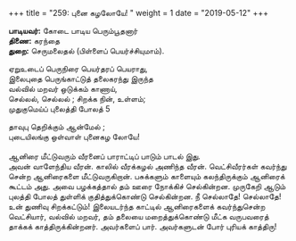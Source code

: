﻿+++
title = "259: புனை கழலோயே!  "
weight = 1
date = "2019-05-12"
+++

**பாடியவர்:** கோடை பாடிய பெரும்பூதனார்  
**திணை:** கரந்தை  
**துறை:** செருமலைதல் (பிள்ளைப் பெயர்ச்சியுமாம்).  
  
ஏறுஉடைப் பெருநிரை பெயர்தரப் பெயராது,  
இலைபுதை பெருங்காட்டுத் தலைகரந்து இருந்த  
வல்வில் மறவர் ஒடுக்கம் காணாய்,  
செல்லல், செல்லல் ; சிறக்க நின், உள்ளம்;  
முதுகுமெய்ப் புலைத்தி போலத் 5  
  
தாவுபு தெறிக்கும் ஆன்மேல் ;  
புடையிலங்கு ஒள்வாள் புனைகழ லோயே!  
   
ஆனிரை மீட்டுவரும் வீரனைப் பாராட்டிப் பாடும் பாடல் இது.  
அவன் வாளேந்திய வீரன். காலில் வீரக்கழல் அணிந்த வீரன். வெட்சிவீரர்கள் கவர்ந்து சென்ற ஆனிரைகளை மீட்டுவருகிறான். பசுக்களும் காளையும் கலந்திருக்கும் ஆனிரைக் கூட்டம் அது. அவை பழக்கத்தால் தம் ஊரை நோக்கிச் செல்கின்றன. முருகேறி ஆடும் புலத்தி போலத் துள்ளிக் குதித்துக்கொண்டு செல்கின்றன. நீ செல்லாதே! செல்லாதே! உன் துணிவு சிறக்கட்டும்! இலையடர்ந்த காட்டில் ஆனிரைகளைக் கவர்ந்துசென்ற வெட்சியார், வல்வில் மறவர், தம் தலையை மறைத்துக்கொண்டு மீட்க வருபவரைத் தாக்கக் காத்திருக்கின்றனர். அவர்களைப் பார். அவர்களுடன் போர் புரியக் காத்திரு!  
